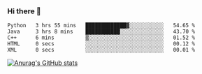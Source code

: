 ### Hi there 👋
<!--START_SECTION:waka-->

```text
Python   3 hrs 55 mins   █████████████▓░░░░░░░░░░░   54.65 %
Java     3 hrs 8 mins    ███████████░░░░░░░░░░░░░░   43.70 %
C++      6 mins          ▒░░░░░░░░░░░░░░░░░░░░░░░░   01.52 %
HTML     0 secs          ░░░░░░░░░░░░░░░░░░░░░░░░░   00.12 %
XML      0 secs          ░░░░░░░░░░░░░░░░░░░░░░░░░   00.01 %
```

<!--END_SECTION:waka-->
[![Anurag's GitHub stats](https://github-readme-stats.vercel.app/api?username=Kevinbarrero)](https://github.com/anuraghazra/github-readme-stats)
<!--
**Kevinbarrero/Kevinbarrero** is a ✨ _special_ ✨ repository because its `README.md` (this file) appears on your GitHub profile.

Here are some ideas to get you started:

- 🔭 I’m currently working on ...
- 🌱 I’m currently learning ...
- 👯 I’m looking to collaborate on ...
- 🤔 I’m looking for help with ...
- 💬 Ask me about ...
- 📫 How to reach me: ...
- 😄 Pronouns: ...
- ⚡ Fun fact: ...

-->


